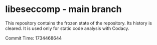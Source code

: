 # libeseccomp - main branch

This repository contains the frozen state of the repository.
Its history is cleared. It is used only for static code
analysis with Codacy.

Commit Time: 1734468644